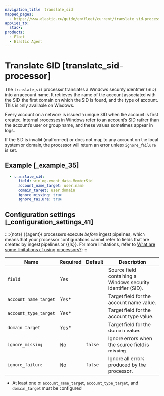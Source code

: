 ```yaml
---
navigation_title: translate_sid
mapped_pages:
  - https://www.elastic.co/guide/en/fleet/current/translate_sid-processor.html
applies_to:
  stack:
products:
  - Fleet
  - Elastic Agent
---
```


# Translate SID [translate_sid-processor]


The `translate_sid` processor translates a Windows security identifier (SID) into an account name. It retrieves the name of the account associated with the SID, the first domain on which the SID is found, and the type of account. This is only available on Windows.

Every account on a network is issued a unique SID when the account is first created. Internal processes in Windows refer to an account’s SID rather than the account’s user or group name, and these values sometimes appear in logs.

If the SID is invalid (malformed) or does not map to any account on the local system or domain, the processor will return an error unless `ignore_failure` is set.


## Example [_example_35]

```yaml
  - translate_sid:
      field: winlog.event_data.MemberSid
      account_name_target: user.name
      domain_target: user.domain
      ignore_missing: true
      ignore_failure: true
```


## Configuration settings [_configuration_settings_41]

::::{note}
{{agent}} processors execute *before* ingest pipelines, which means that your processor configurations cannot refer to fields that are created by ingest pipelines or {{ls}}. For more limitations, refer to [What are some limitations of using processors?](/reference/fleet/agent-processors.md#limitations)
::::


| Name | Required | Default | Description |
| --- | --- | --- | --- |
| `field` | Yes |  | Source field containing a Windows security identifier (SID). |
| `account_name_target` | Yes* |  | Target field for the account name value. |
| `account_type_target` | Yes* |  | Target field for the account type value. |
| `domain_target` | Yes* |  | Target field for the domain value. |
| `ignore_missing` | No | `false` | Ignore errors when the source field is missing. |
| `ignore_failure` | No | `false` | Ignore all errors produced by the processor. |

* At least one of `account_name_target`, `account_type_target`, and `domain_target` must be configured.

